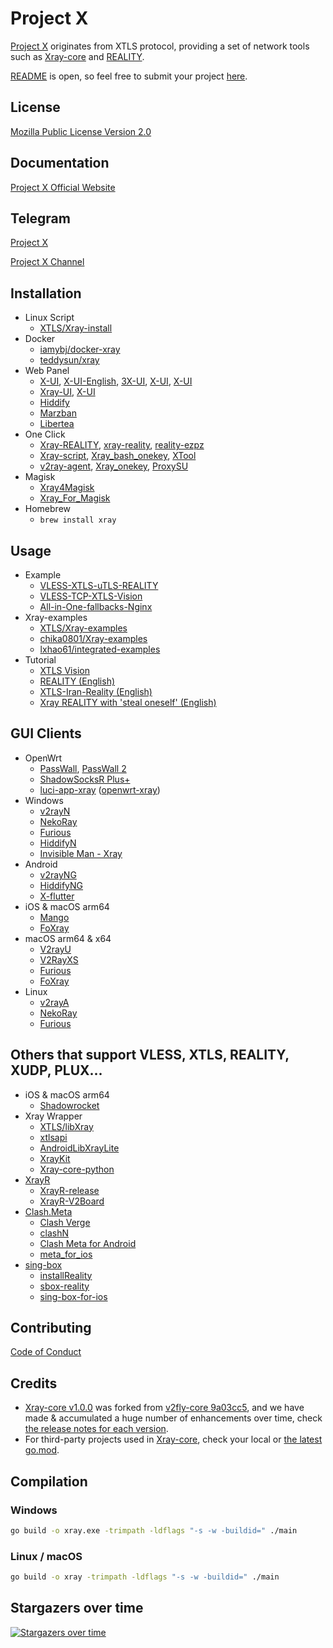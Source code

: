 # Project X

[Project X](https://github.com/XTLS) originates from XTLS protocol, providing a set of network tools such as [Xray-core](https://github.com/XTLS/Xray-core) and [REALITY](https://github.com/XTLS/REALITY).

[README](https://github.com/XTLS/Xray-core#readme) is open, so feel free to submit your project [here](https://github.com/toxeh/xray-core/pulls).

## License

[Mozilla Public License Version 2.0](https://github.com/toxeh/xray-core/blob/main/LICENSE)

## Documentation

[Project X Official Website](https://xtls.github.io)

## Telegram

[Project X](https://t.me/projectXray)

[Project X Channel](https://t.me/projectXtls)

## Installation

- Linux Script
  - [XTLS/Xray-install](https://github.com/XTLS/Xray-install)
- Docker
  - [iamybj/docker-xray](https://hub.docker.com/r/iamybj/docker-xray)
  - [teddysun/xray](https://hub.docker.com/r/teddysun/xray)
- Web Panel
  - [X-UI](https://github.com/FranzKafkaYu/x-ui), [X-UI-English](https://github.com/NidukaAkalanka/x-ui-english), [3X-UI](https://github.com/MHSanaei/3x-ui), [X-UI](https://github.com/alireza0/x-ui), [X-UI](https://github.com/diditra/x-ui)
  - [Xray-UI](https://github.com/qist/xray-ui), [X-UI](https://github.com/sing-web/x-ui)
  - [Hiddify](https://github.com/hiddify/hiddify-config)
  - [Marzban](https://github.com/Gozargah/Marzban)
  - [Libertea](https://github.com/VZiChoushaDui/Libertea)
- One Click
  - [Xray-REALITY](https://github.com/zxcvos/Xray-script), [xray-reality](https://github.com/sajjaddg/xray-reality), [reality-ezpz](https://github.com/aleskxyz/reality-ezpz)
  - [Xray-script](https://github.com/kirin10000/Xray-script), [Xray_bash_onekey](https://github.com/hello-yunshu/Xray_bash_onekey), [XTool](https://github.com/LordPenguin666/XTool)
  - [v2ray-agent](https://github.com/mack-a/v2ray-agent), [Xray_onekey](https://github.com/wulabing/Xray_onekey), [ProxySU](https://github.com/proxysu/ProxySU)
- Magisk
  - [Xray4Magisk](https://github.com/Asterisk4Magisk/Xray4Magisk)
  - [Xray_For_Magisk](https://github.com/E7KMbb/Xray_For_Magisk)
- Homebrew
  - `brew install xray`

## Usage

- Example
  - [VLESS-XTLS-uTLS-REALITY](https://github.com/XTLS/REALITY#readme)
  - [VLESS-TCP-XTLS-Vision](https://github.com/XTLS/Xray-examples/tree/main/VLESS-TCP-XTLS-Vision)
  - [All-in-One-fallbacks-Nginx](https://github.com/XTLS/Xray-examples/tree/main/All-in-One-fallbacks-Nginx)
- Xray-examples
  - [XTLS/Xray-examples](https://github.com/XTLS/Xray-examples)
  - [chika0801/Xray-examples](https://github.com/chika0801/Xray-examples)
  - [lxhao61/integrated-examples](https://github.com/lxhao61/integrated-examples)
- Tutorial
  - [XTLS Vision](https://github.com/chika0801/Xray-install)
  - [REALITY (English)](https://cscot.pages.dev/2023/03/02/Xray-REALITY-tutorial/)
  - [XTLS-Iran-Reality (English)](https://github.com/SasukeFreestyle/XTLS-Iran-Reality)
  - [Xray REALITY with 'steal oneself' (English)](https://computerscot.github.io/vless-xtls-utls-reality-steal-oneself.html)

## GUI Clients

- OpenWrt
  - [PassWall](https://github.com/xiaorouji/openwrt-passwall), [PassWall 2](https://github.com/xiaorouji/openwrt-passwall2)
  - [ShadowSocksR Plus+](https://github.com/fw876/helloworld)
  - [luci-app-xray](https://github.com/yichya/luci-app-xray) ([openwrt-xray](https://github.com/yichya/openwrt-xray))
- Windows
  - [v2rayN](https://github.com/2dust/v2rayN)
  - [NekoRay](https://github.com/Matsuridayo/nekoray)
  - [Furious](https://github.com/LorenEteval/Furious)
  - [HiddifyN](https://github.com/hiddify/HiddifyN)
  - [Invisible Man - Xray](https://github.com/InvisibleManVPN/InvisibleMan-XRayClient)
- Android
  - [v2rayNG](https://github.com/2dust/v2rayNG)
  - [HiddifyNG](https://github.com/hiddify/HiddifyNG)
  - [X-flutter](https://github.com/XTLS/X-flutter)
- iOS & macOS arm64
  - [Mango](https://github.com/arror/Mango)
  - [FoXray](https://apps.apple.com/app/foxray/id6448898396)
- macOS arm64 & x64
  - [V2rayU](https://github.com/yanue/V2rayU)
  - [V2RayXS](https://github.com/tzmax/V2RayXS)
  - [Furious](https://github.com/LorenEteval/Furious)
  - [FoXray](https://apps.apple.com/app/foxray/id6448898396)
- Linux
  - [v2rayA](https://github.com/v2rayA/v2rayA)
  - [NekoRay](https://github.com/Matsuridayo/nekoray)
  - [Furious](https://github.com/LorenEteval/Furious)

## Others that support VLESS, XTLS, REALITY, XUDP, PLUX...

- iOS & macOS arm64
  - [Shadowrocket](https://apps.apple.com/app/shadowrocket/id932747118)
- Xray Wrapper
  - [XTLS/libXray](https://github.com/XTLS/libXray)
  - [xtlsapi](https://github.com/hiddify/xtlsapi)
  - [AndroidLibXrayLite](https://github.com/2dust/AndroidLibXrayLite)
  - [XrayKit](https://github.com/arror/XrayKit)
  - [Xray-core-python](https://github.com/LorenEteval/Xray-core-python)
- [XrayR](https://github.com/XrayR-project/XrayR)
  - [XrayR-release](https://github.com/XrayR-project/XrayR-release)
  - [XrayR-V2Board](https://github.com/missuo/XrayR-V2Board)
- [Clash.Meta](https://github.com/MetaCubeX/Clash.Meta)
  - [Clash Verge](https://github.com/zzzgydi/clash-verge)
  - [clashN](https://github.com/2dust/clashN)
  - [Clash Meta for Android](https://github.com/MetaCubeX/ClashMetaForAndroid)
  - [meta_for_ios](https://t.me/meta_for_ios)
- [sing-box](https://github.com/SagerNet/sing-box)
  - [installReality](https://github.com/BoxXt/installReality)
  - [sbox-reality](https://github.com/Misaka-blog/sbox-reality)
  - [sing-box-for-ios](https://github.com/SagerNet/sing-box-for-ios)

## Contributing

[Code of Conduct](https://github.com/toxeh/xray-core/blob/main/CODE_OF_CONDUCT.md)

## Credits

- [Xray-core v1.0.0](https://github.com/toxeh/xray-core/releases/tag/v1.0.0) was forked from [v2fly-core 9a03cc5](https://github.com/v2fly/v2ray-core/commit/9a03cc5c98d04cc28320fcee26dbc236b3291256), and we have made & accumulated a huge number of enhancements over time, check [the release notes for each version](https://github.com/toxeh/xray-core/releases).
- For third-party projects used in [Xray-core](https://github.com/XTLS/Xray-core), check your local or [the latest go.mod](https://github.com/toxeh/xray-core/blob/main/go.mod).

## Compilation

### Windows

```bash
go build -o xray.exe -trimpath -ldflags "-s -w -buildid=" ./main
```

### Linux / macOS

```bash
go build -o xray -trimpath -ldflags "-s -w -buildid=" ./main
```

## Stargazers over time

[![Stargazers over time](https://starchart.cc/XTLS/Xray-core.svg)](https://starchart.cc/XTLS/Xray-core)
